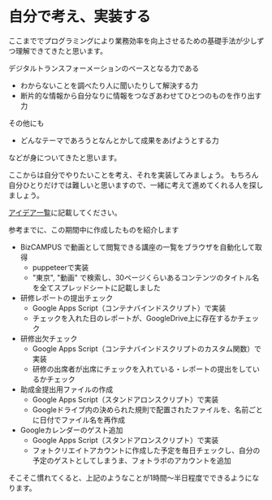 # 自分で考え、実装する

ここまででプログラミングにより業務効率を向上させるための基礎手法が少しずつ理解できてきたと思います。

デジタルトランスフォーメーションのベースとなる力である

- わからないことを調べたり人に聞いたりして解決する力
- 断片的な情報から自分なりに情報をつなぎあわせてひとつのものを作り出す力

その他にも

- どんなテーマであろうとなんとかして成果をあげようとする力

などが身についてきたと思います。


ここからは自分でやりたいことを考え、それを実装してみましょう。
もちろん自分ひとりだけでは難しいと思いますので、一緒に考えて進めてくれる人を探しましょう。

[アイデア一覧](https://docs.google.com/spreadsheets/d/1TpAu7LUt0kktRWnJXA_Ot7C4xYufV0WtrcXlCp5Y8Fo/edit#gid=1777065201)に記載してください。

参考までに、この期間中に作成したものを紹介します

- BizCAMPUS で動画として閲覧できる講座の一覧をブラウザを自動化して取得
    - puppeteerで実装
    - "東京", "動画" で検索し、30ページくらいあるコンテンツのタイトル名を全てスプレッドシートに記載しました
- 研修レポートの提出チェック
    - Google Apps Script（コンテナバインドスクリプト）で実装
    - チェックを入れた日のレポートが、GoogleDrive上に存在するかチェック
- 研修出欠チェック
    - Google Apps Script（コンテナバインドスクリプトのカスタム関数）で実装
    - 研修の出席者が出席にチェックを入れている・レポートの提出をしているかチェック
- 助成金提出用ファイルの作成
    - Google Apps Script（スタンドアロンスクリプト）で実装
    - Googleドライブ内の決められた規則で配置されたファイルを、名前ごとに日付でファイル名を再作成
- Googleカレンダーのゲスト追加
    - Google Apps Script（スタンドアロンスクリプト）で実装
    - フォトクリエイトアカウントに作成した予定を毎日チェックし、自分の予定のゲストとしてしまうま、フォトラボのアカウントを追加

そこそこ慣れてくると、上記のようなことが1時間〜半日程度でできるようになります。
